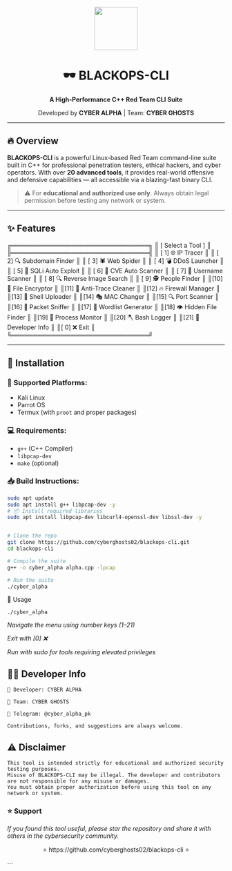 <p align="center">
  <img src="https://upload.wikimedia.org/wikipedia/commons/1/18/ISO_C%2B%2B_Logo.svg" height="100">
</p>

<h1 align="center">🕶️ BLACKOPS-CLI</h1>
<p align="center"><strong>A High-Performance C++ Red Team CLI Suite</strong></p>
<p align="center">Developed by <b>CYBER ALPHA</b> | Team: <b>CYBER GHOSTS</b></p>

---

## 🔥 Overview

**BLACKOPS-CLI** is a powerful Linux-based Red Team command-line suite built in C++ for professional penetration testers, ethical hackers, and cyber operators. With over **20 advanced tools**, it provides real-world offensive and defensive capabilities — all accessible via a blazing-fast binary CLI.

> ⚠️ For **educational and authorized use only**. Always obtain legal permission before testing any network or system.

---

## ✨ Features
╔════════════════════════════════╗
║     [ Select a Tool ]         ║
╠════════════════════════════════╣
║ [ 1] 🌐  IP Tracer             ║
║ [ 2] 🔍  Subdomain Finder      ║
║ [ 3] 🕷   Web Spider            ║
║ [ 4] 💣  DDoS Launcher         ║
║ [ 5] 💉  SQLi Auto Exploit     ║
║ [ 6] 🧿  CVE Auto Scanner      ║
║ [ 7] 🧩  Username Scanner      ║
║ [ 8] 🔍  Reverse Image Search  ║
║ [ 9] 🕵   People Finder         ║
║[10] 🔐  File Encryptor         ║
║[11] 🧹  Anti-Trace Cleaner     ║
║[12] 🔥  Firewall Manager       ║
║[13] 🐚  Shell Uploader         ║
║[14] 🎭  MAC Changer            ║
║[15] 🔍  Port Scanner           ║
║[16] 📡  Packet Sniffer         ║
║[17] 🧰  Wordlist Generator     ║
║[18] 👁  Hidden File Finder     ║
║[19] 🧠  Process Monitor        ║
║[20] 🪓  Bash Logger             ║
║[21] 👤  Developer Info         ║
║[ 0] ❌  Exit                   ║
╚════════════════════════════════╝

---

## 🔧 Installation

### 🐧 Supported Platforms:
- Kali Linux
- Parrot OS
- Termux (with `proot` and proper packages)

### 💻 Requirements:
- `g++` (C++ Compiler)
- `libpcap-dev`
- `make` (optional)

### 📥 Build Instructions:

```bash
sudo apt update
sudo apt install g++ libpcap-dev -y
# 📦 Install required libraries
sudo apt install libpcap-dev libcurl4-openssl-dev libssl-dev -y


# Clone the repo
git clone https://github.com/cyberghosts02/blackops-cli.git
cd blackops-cli

# Compile the suite
g++ -o cyber_alpha alpha.cpp -lpcap

# Run the suite
./cyber_alpha
```
🚀 Usage
```
./cyber_alpha
```
*Navigate the menu using number keys (1–21)*

*Exit with [0] ❌*

*Run with sudo for tools requiring elevated privileges*


## 👨‍💻 Developer Info

    👤 Developer: CYBER ALPHA

    🧠 Team: CYBER GHOSTS

    💬 Telegram: @cyber_alpha_pk

    Contributions, forks, and suggestions are always welcome.

## ⚠️ Disclaimer

    This tool is intended strictly for educational and authorized security testing purposes.
    Misuse of BLACKOPS-CLI may be illegal. The developer and contributors are not responsible for any misuse or damages.
    You must obtain proper authorization before using this tool on any network or system.


### ⭐ Support

*If you found this tool useful, please star the repository and share it with others in the cybersecurity community.*
<p align="center"> ⭐ https://github.com/cyberghosts02/blackops-cli ⭐ </p> ``` 
